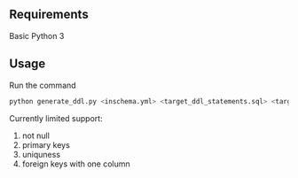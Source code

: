 ## Requirements
Basic Python 3

## Usage
Run the command 

```python
python generate_ddl.py <inschema.yml> <target_ddl_statements.sql> <target_postgres_schema_name>
```

Currently limited support:

1) not null
2) primary keys
3) uniquness
4) foreign keys with one column